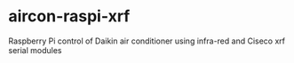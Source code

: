 # aircon-raspi-xrf
Raspberry Pi control of Daikin air conditioner using infra-red and Ciseco xrf serial modules
